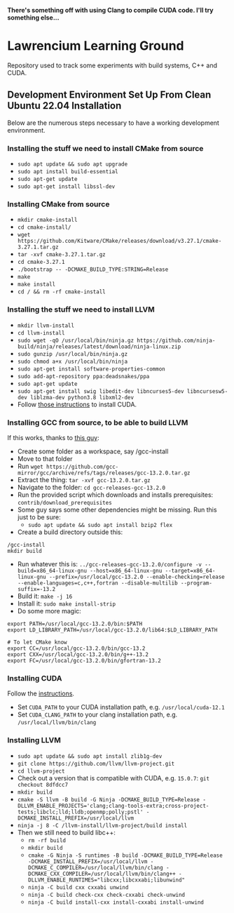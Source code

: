 **There's something off with using Clang to compile CUDA code. I'll try something else...**

# Lawrencium Learning Ground
Repository used to track some experiments with build systems, C++ and CUDA.
## Development Environment Set Up From Clean Ubuntu 22.04 Installation
Below are the numerous steps necessary to have a working development environment.
### Installing the stuff we need to install CMake from source
* `sudo apt update && sudo apt upgrade`
* `sudo apt install build-essential`
* `sudo apt-get update`
* `sudo apt-get install libssl-dev`
### Installing CMake from source
* `mkdir cmake-install`
* `cd cmake-install/`
* `wget https://github.com/Kitware/CMake/releases/download/v3.27.1/cmake-3.27.1.tar.gz`
* `tar -xvf cmake-3.27.1.tar.gz`
* `cd cmake-3.27.1`
* `./bootstrap -- -DCMAKE_BUILD_TYPE:STRING=Release`
* `make`
* `make install`
* `cd / && rm -rf cmake-install`
### Installing the stuff we need to install LLVM
* `mkdir llvm-install`
* `cd llvm-install`
* `sudo wget -qO /usr/local/bin/ninja.gz https://github.com/ninja-build/ninja/releases/latest/download/ninja-linux.zip`
* `sudo gunzip /usr/local/bin/ninja.gz`
* `sudo chmod a+x /usr/local/bin/ninja`
* `sudo apt-get install software-properties-common`
* `sudo add-apt-repository ppa:deadsnakes/ppa`
* `sudo apt-get update`
* `sudo apt-get install swig libedit-dev libncurses5-dev libncursesw5-dev liblzma-dev python3.8 libxml2-dev`
* Follow [those instructions](https://developer.nvidia.com/cuda-downloads?target_os=Linux&target_arch=x86_64&Distribution=WSL-Ubuntu&target_version=2.0&target_type=deb_local) to install CUDA.
### Installing GCC from source, to be able to build LLVM
If this works, thanks to [this guy](https://iamsorush.com/posts/build-gcc11/): 
* Create some folder as a workspace, say /gcc-install
* Move to that folder
* Run `wget https://github.com/gcc-mirror/gcc/archive/refs/tags/releases/gcc-13.2.0.tar.gz`
* Extract the thing: `tar -xvf gcc-13.2.0.tar.gz`
* Navigate to the folder: `cd gcc-releases-gcc-13.2.0`
* Run the provided script which downloads and installs prerequisites: `contrib/download_prerequisites`
* Some guy says some other dependencies might be missing. Run this just to be sure:
  * `sudo apt update && sudo apt install bzip2 flex`
* Create a build directory outside this:
```
/gcc-install
mkdir build
```
* Run whatever this is: `../gcc-releases-gcc-13.2.0/configure -v --build=x86_64-linux-gnu --host=x86_64-linux-gnu --target=x86_64-linux-gnu --prefix=/usr/local/gcc-13.2.0 --enable-checking=release --enable-languages=c,c++,fortran --disable-multilib --program-suffix=-13.2`
* Build it: `make -j 16`
* Install it: `sudo make install-strip`
* Do some more magic:
```
export PATH=/usr/local/gcc-13.2.0/bin:$PATH
export LD_LIBRARY_PATH=/usr/local/gcc-13.2.0/lib64:$LD_LIBRARY_PATH

# To let CMake know
export CC=/usr/local/gcc-13.2.0/bin/gcc-13.2
export CXX=/usr/local/gcc-13.2.0/bin/g++-13.2
export FC=/usr/local/gcc-13.2.0/bin/gfortran-13.2
```

### Installing CUDA
Follow the [instructions](https://developer.nvidia.com/cuda-12-1-0-download-archive?target_os=Linux&target_arch=x86_64&Distribution=WSL-Ubuntu&target_version=2.0&target_type=deb_local).
* Set `CUDA_PATH` to your CUDA installation path, e.g. `/usr/local/cuda-12.1`
* Set `CUDA_CLANG_PATH` to your clang installation path, e.g. `/usr/local/llvm/bin/clang` 

### Installing LLVM
* `sudo apt update && sudo apt install zlib1g-dev`
* `git clone https://github.com/llvm/llvm-project.git`
* `cd llvm-project`
* Check out a version that is compatible with CUDA, e.g. `15.0.7`: `git checkout 8dfdcc7`
* `mkdir build`
* `cmake -S llvm -B build -G Ninja -DCMAKE_BUILD_TYPE=Release -DLLVM_ENABLE_PROJECTS='clang;clang-tools-extra;cross-project-tests;libclc;lld;lldb;openmp;polly;pstl' -DCMAKE_INSTALL_PREFIX=/usr/local/llvm`
* `ninja -j 8 -C /llvm-install/llvm-project/build install`
* Then we still need to build libc++:
  * `rm -rf build`
  * `mkdir build`
  * `cmake -G Ninja -S runtimes -B build -DCMAKE_BUILD_TYPE=Release -DCMAKE_INSTALL_PREFIX=/usr/local/llvm -DCMAKE_C_COMPILER=/usr/local/llvm/bin/clang -DCMAKE_CXX_COMPILER=/usr/local/llvm/bin/clang++ -DLLVM_ENABLE_RUNTIMES="libcxx;libcxxabi;libunwind"`
  * `ninja -C build cxx cxxabi unwind`
  * `ninja -C build check-cxx check-cxxabi check-unwind`
  * `ninja -C build install-cxx install-cxxabi install-unwind`